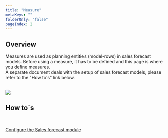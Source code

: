 ```yaml
---
title: "Measure"
metaKeys: ""
folderOnly: "false"
pageIndex: 2
---
```

## Overview
Measures are used as planning entities (model-rows) in sales forecast models. Before using a measure, it has to be defined and this page is where you define measures.<br/>
A separate document deals with the setup of sales forecast models, please refer to the "How to's" link below.<br/>
<br/>

![](https://profitbasedocs.blob.core.windows.net/plannerimages/measure.JPG)

## How to`s

<br/>

[Configure the Sales forecast module](https://profitbasedocs.blob.core.windows.net/enduserhelp/files/Planner%20Sales%20Forecast%20module.pdf)<br/>

